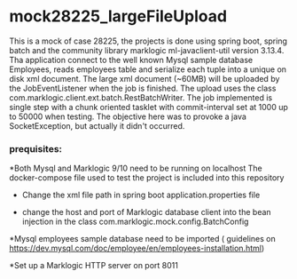 # mock28225_largeFileUpload

This is a mock of case 28225, the projects is done using spring boot, spring batch and the community library
marklogic ml-javaclient-util version 3.13.4. Tha application connect 
to the well known Mysql sample database Employees, reads employees table and serialize each tuple into a unique on disk xml document.
The large xml document (~60MB) will be uploaded by the JobEventListener when the job is finished.
The upload uses the class  com.marklogic.client.ext.batch.RestBatchWriter.
The job implemented is single step with a chunk oriented tasklet with commit-interval set at 1000 up to 50000 when testing. 
The objective here was to provoke a java SocketException, but actually it didn't occurred.


### prequisites:
*Both Mysql and Marklogic 9/10 need to be running on localhost The docker-compose file used to test the project 
is included into this repository

* Change the xml file path in spring boot application.properties file

* change the host and port of Marklogic database client into the bean injection in the class com.marklogic.mock.config.BatchConfig 

*Mysql employees sample database need to be imported ( guidelines on https://dev.mysql.com/doc/employee/en/employees-installation.html)

*Set up a Marklogic HTTP server on port 8011
